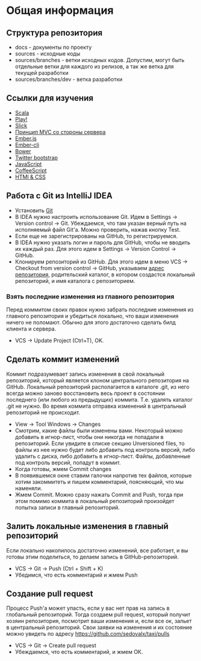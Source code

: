 # Общая информация

## Структура репозитория

* docs - документы по проекту
* sources - исходные коды
* sources/branches - ветки исходных кодов. Допустим, могут быть отдельные ветки для каждого из релизов, а так же ветка для текущей разработки
* sources/branches/dev - ветка разработки
 
## Ссылки для изучения

* [Scala](http://twitter.github.io/scala_school/ru/)
* [Play!](https://playframework.com/documentation/2.3.x/Home)
* [Slick](http://slick.typesafe.com/doc/2.1.0/)
* [Принцип MVC со стороны сервера](https://www.playframework.com/documentation/1.0/main)
* [Ember.js](http://emberjs.com/guides/)
* [Ember-cli](http://www.ember-cli.com/#overview)
* [Bower](http://bower.io/)
* [Twitter bootstrap](http://getbootstrap.com/css/)
* [JavaScript](http://www.codecademy.com/en/tracks/javascript)
* [CoffeeScript](http://coffeescript.org/)
* [HTMl & CSS](http://www.codecademy.com/en/tracks/web)

## Работа с Git из IntelliJ IDEA

* Установить [Git](http://git-scm.com/)
* В IDEA нужно настроить использование Git. Идем в Settings -> Version control -> Git. Убеждаемся, что там указан верный 
путь на исполняемый файл Git'а. Можно проверить, нажав кнопку Test.
* Если еще не зарегистрированы на GitHub, то регистрируемся. 
* В IDEA нужно указать логин и пароль для GitHub, чтобы не вводить их каждый раз. Для этого идем в Settings -> Version Control -> GitHub.
* Клонируем репозиторий из GitHub. Для этого идем в меню VCS -> Checkout from version control -> GitHub, указываем [адрес 
репозитория](https://github.com/sedovalx/taxi.git), родительский каталог, в котором создастся локальный репозиторий, и 
имя каталога с репозиторием.

### Взять последние изменения из главного репозитория

Перед коммитом своих правок нужно забрать последние изменения из главного репозитория и убедиться локально, что 
ваши изменения ничего не поломают. Обычно для этого достаточно сделать билд клиента и сервера.

* VCS -> Update Project (Ctrl+T), OK.

## Сделать коммит изменений

Коммит подразумевает запись изменения в свой локальный репозиторий, который является клоном центрального репозитория на GitHub. 
Локальный репозиторий располагается в каталоге .git, из него всегда можно заново восстановить весь проект в состоянии последнего 
(или любого из предыдущих) коммита. Т.е. удалять каталог .git не нужно. Во время коммита отправка изменений в центральный репозиторий 
не происходит.

* View -> Tool Windows -> Changes
* Смотрим, какие файлы были изменены вами. Некоторый можно добавить в игнор-лист, чтобы они никогда не попадали в репозиторий. Если увидите
в списке секцию Unversioned files, то файлы из нее нужно будет либо добавить под контроль версий, либо удалить с диска, либо добавить в 
игнор-лист. Файлы, добавленные под контроль версий, попадут в коммит.
* Когда готовы, жмем Commit changes 
* В появившемся окне ставим галочки напротив тех файлов, которые хотим закоммитеть и пишем комментарий, поясняющий, что мы наменяли. 
* Жмем Commit. Можно сразу нажать Commit and Push, тогда при этом помимо коммита в локальный репозиторий произойдет попытка записи в 
главный репозиторий.

## Залить локальные изменения в главный репозиторий

Если локально накопилось достаточно изменений, все работает, и вы готовы этим поделиться, то делаем запись в GitHub-репозиторий.

* VCS -> Git -> Push (Ctrl + Shift + K)
* Убедимся, что есть комментарий и жмем Push

## Создание pull request

Процесс Push'а может упасть, если у вас нет прав на запись в глобальный репозиторий. Тогда создаем pull request, который получит хозяин
репозитория, посмотрит ваши изменения и, если все ок, зальет в центральный репозиторий. Свои заявки на изменения и их состояние можно увидеть 
по адресу https://github.com/sedovalx/taxi/pulls

* VCS -> Git -> Create pull request
* Убеждаемся, что есть комментарий, и жмем ОК.
